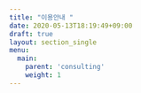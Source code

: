 ```yaml
---
title: "이용안내 "
date: 2020-05-13T18:19:49+09:00
draft: true
layout: section_single
menu:
  main:
    parent: 'consulting'
    weight: 1
---
```

